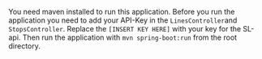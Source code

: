 You need maven installed to run this application.
Before you run the application you need to add your API-Key in the ```LinesController```and ```StopsController```.
Replace the ```[INSERT KEY HERE]``` with your key for the SL-api.
Then run the application with ```mvn spring-boot:run``` from the root directory.
